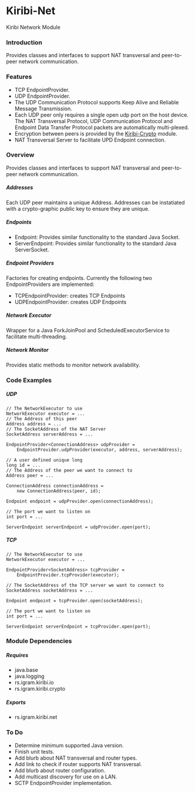 # Kiribi-Net
Kiribi Network Module


### Introduction
Provides classes and interfaces to support NAT transversal and peer-to-peer network communication.

### Features
* TCP EndpointProvider.
* UDP EndpointProvider.
* The UDP Communication Protocol supports Keep Alive and Reliable Message Transmission.
* Each UDP peer only requires a single open udp port on the host device. The NAT Transversal Protocol, UDP Communication Protocol and Endpoint Data Transfer Protocol packets are automatically multi-plexed.
* Encryption between peers is provided by the [Kiribi-Crypto](http://github.com/Igram-doo/Kiribi-Crypto) module.
* NAT Transversal Server to facilitate UPD Endpoint connection.

### Overview
Provides classes and interfaces to support NAT transversal and peer-to-peer network communication.

##### Addresses
Each UDP peer maintains a unique Address. Addresses can be instatiated with a crypto-graphic public key to ensure they are unique.

##### Endpoints
* Endpoint: Provides similar functionality to the standard Java Socket.
* ServerEndpoint: Provides similar functionality to the standard Java ServerSocket.

##### Endpoint Providers
Factories for creating endpoints. Currently the following two EndpointProviders are implemented:

* TCPEndpointProvider: creates TCP Endpoints
* UDPEndpointProvider: creates UDP Endpoints

##### Network Executor
Wrapper for a Java ForkJoinPool and ScheduledExecutorService to facilitate multi-threading.

##### Network Monitor
Provides static methods to monitor network availability.

### Code Examples
##### UDP
	// The NetworkExecutor to use
	NetworkExecutor executor = ...
	// The Address of this peer
	Address address = ... 
	// The SocketAddress of the NAT Server
	SocketAddress serverAddress = ...
	
	EndpointProvider<ConnectionAddress> udpProvider = 
		EndpointProvider.udpProvider(executor, address, serverAddress);
		
	// A user defined unique long
	long id = ...
	// The Address of the peer we want to connect to
	Address peer = ...
	
	ConnectionAddress connectionAddress = 
		new ConnectionAddress(peer, id);
		
	Endpoint endpoint = udpProvider.open(connectionAddress);

	// The port we want to listen on
	int port = ...
	
	ServerEndpoint serverEndpoint = udpProvider.open(port);
		
##### TCP
	// The NetworkExecutor to use
	NetworkExecutor executor = ...
	
	EndpointProvider<SocketAddress> tcpProvider = 
		EndpointProvider.tcpProvider(executor);
		
	// The SocketAddress of the TCP server we want to connect to
	SocketAddress socketAddress = ...
		
	Endpoint endpoint = tcpProvider.open(socketAddress);

	// The port we want to listen on
	int port = ...
	
	ServerEndpoint serverEndpoint = tcpProvider.open(port);
	
### Module Dependencies
##### Requires
* java.base
* java.logging
* rs.igram.kiribi.io
* rs.igram.kiribi.crypto

##### Exports
* rs.igram.kiribi.net

### To Do
* Determine minimum supported Java version.
* Finish unit tests.
* Add blurb about NAT transversal and router types.
* Add link to check if router supports NAT transversal.
* Add blurb about router configuration.
* Add multicast discovery for use on a LAN.
* SCTP EndpointProvider implementation.

